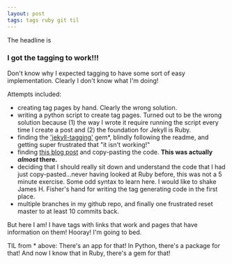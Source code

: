 ```yaml
---
layout: post
tags: tags ruby git til
---
```

The headline is
### I got the tagging to work!!!
Don't know why I expected tagging to have some sort of easy implementation. Clearly I don't know what I'm doing! 

Attempts included:
* creating tag pages by hand. Clearly the wrong solution.
* writing a python script to create tag pages. Turned out to be the wrong solution because (1) the way I wrote it require running the script every time I create a post and (2) the foundation for Jekyll is Ruby.
* finding the ['jekyll-tagging'](https://github.com/pattex/jekyll-tagging) gem*, blindly following the readme, and getting super frustrated that "it isn't working!"
* finding [this blog post](https://jameshfisher.com/2019/05/05/how-can-i-add-tags-to-a-jekyll-blog/) and copy-pasting the code. **This was actually *almost* there.**
* deciding that I should really sit down and understand the code that I had just copy-pasted...never having looked at Ruby before, this was not a 5 minute exercise. Some odd syntax to learn here. I would like to shake James H. Fisher's hand for writing the tag generating code in the first place.
* multiple branches in my github repo, and finally one frustrated reset master to at least 10 commits back.

But here I am! I have tags with links that work and pages that have information on them! Hooray! I'm going to bed.

TIL from * above: There's an app for that! In Python, there's a package for that! And now I know that in Ruby, there's a gem for that! 
